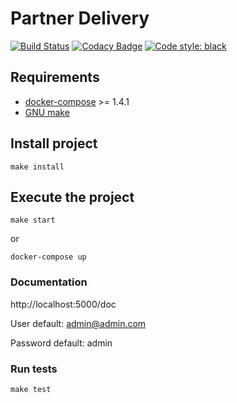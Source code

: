 # Partner Delivery


[![Build Status](https://app.travis-ci.com/victtorvpb/partner_delivery.svg?branch=main)](https://app.travis-ci.com/victtorvpb/partner_delivery)
[![Codacy Badge](https://api.codacy.com/project/badge/Grade/0a02981365e545b9a4545f5c12fbb3a0)](https://app.codacy.com/gh/victtorvpb/partner_delivery?utm_source=github.com&utm_medium=referral&utm_content=victtorvpb/partner_delivery&utm_campaign=Badge_Grade_Settings)
[![Code style: black](https://img.shields.io/badge/code%20style-black-000000.svg)](https://github.com/psf/black)

## Requirements

- [docker-compose](https://docs.docker.com/compose/install/) >= 1.4.1
- [GNU make](https://www.gnu.org/software/make/)

## Install project

    make install

## Execute the project

    make start

or

    docker-compose up

### Documentation

http://localhost:5000/doc

User default: admin@admin.com

Password default: admin

### Run tests

    make test
